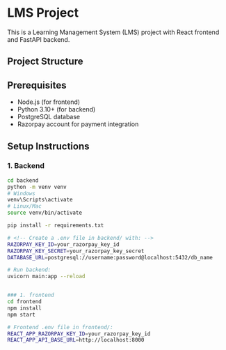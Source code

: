 # LMS Project

This is a Learning Management System (LMS) project with React frontend and FastAPI backend.


## Project Structure

## Prerequisites

- Node.js (for frontend)
- Python 3.10+ (for backend)
- PostgreSQL database
- Razorpay account for payment integration

## Setup Instructions

### 1. Backend
```bash
cd backend
python -m venv venv
# Windows
venv\Scripts\activate
# Linux/Mac
source venv/bin/activate

pip install -r requirements.txt

# <!-- Create a .env file in backend/ with: -->
RAZORPAY_KEY_ID=your_razorpay_key_id
RAZORPAY_KEY_SECRET=your_razorpay_key_secret
DATABASE_URL=postgresql://username:password@localhost:5432/db_name

# Run backend:
uvicorn main:app --reload


### 1. frontend
cd frontend
npm install
npm start

# Frontend .env file in frontend/:
REACT_APP_RAZORPAY_KEY_ID=your_razorpay_key_id
REACT_APP_API_BASE_URL=http://localhost:8000
